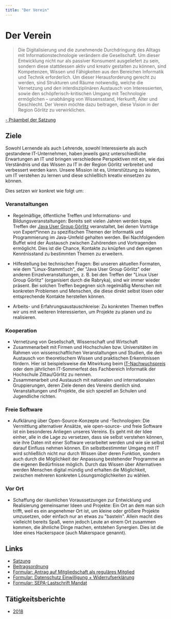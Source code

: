 ```yaml
---
title: "Der Verein"
---
```


# Der Verein

>Die Digitalisierung und die zunehmende Durchdringung des Alltags mit Informationstechnologie verändern die Gesellschaft. 
Um dieser Entwicklung nicht nur als passiver Konsument ausgeliefert zu sein, 
sondern diese stattdessen aktiv und kreativ gestalten zu können, sind Kompetenzen, 
Wissen und Fähigkeiten aus den Bereichen Informatik und Technik erforderlich. 
Um dieser Herausforderung gerecht zu werden, sind Strukturen und Räume notwendig, 
welche die Vernetzung und den interdisziplinären Austausch von Interessierten, 
sowie den schöpferisch-kritischen Umgang mit Technologie ermöglichen – unabhängig von Wissensstand, 
Herkunft, Alter und Geschlecht. 
Der Verein möchte dazu beitragen, diese Vision in der Region Görlitz zu verwirklichen.

[ - Präambel der Satzung](/satzung)

## Ziele

Sowohl Lernende als auch Lehrende, sowohl Interessierte als auch gestandene IT-Unternehmen, haben jeweils ganz unterschiedliche Erwartungen an IT und bringen verschiedene Perspektiven mit ein, wie das Verständnis und das Wissen zu IT in der Region Görlitz verbreitet und verbessert werden kann. 
Unsere Mission ist es, Unterstützung zu leisten, um IT verstehen zu lernen und diese schließlich kreativ einsetzen zu können. 

Dies setzen wir konkret wie folgt um: 

### Veranstaltungen

* Regelmäßige, öffentliche Treffen und Informations- und Bildungsveranstaltungen: 
Bereits seit vielen Jahren werden bspw. Treffen der [Java User Group Görlitz](https://jug-gr.de) veranstaltet, 
bei denen Vorträge von Expert\*innen zu spezifischen Themen der Informatik und Programmierung im Java-Umfeld gehalten werden. 
Bei Nachfolgendem Buffet wird der Austausch zwischen Zuhörenden und Vortragenden ermöglicht. 
Dies ist die Chance, Kontakte zu knüpfen und den eigenen Kenntnisstand zu bestimmten Themen zu erweitern.

* Hilfestellung bei technischen Fragen: Bei unseren aktuellen Formaten, wie dem "Linux-Stammtisch", 
der "Java User Group Görlitz" oder anderen Einzelveranstaltungen, 
z. B. bei den Treffen der "Linux User Group Görlitz" (organisiert durch die Rabryka), 
sind wir immer wieder präsent. Bei solchen Treffen begegnen sich regelmäßig Menschen 
mit konkreten Problemen und Menschen, die diese direkt selbst lösen oder entsprechende Kontakte herstellen können.

* Arbeits- und Erfahrungsaustauschkreise: 
Zu konkreten Themen treffen wir uns mit weiteren Interessierten, um Projekte zu planen und zu realisieren.


### Kooperation

* Vernetzung von Gesellschaft, Wissenschaft und Wirtschaft
* Zusammenarbeit mit Firmen und Hochschulen bzw. Universitäten im Rahmen von wissenschaftlichen Veranstaltungen und Studien, 
die den Austausch von theoretischem Wissen und praktischen Erkenntnissen fördern. Hier ist beispielsweise die Mitwirkung beim 
[IT-Nachwuchspreis](https://it-nachwuchspreis.de/) oder dem jährlichen IT-Sommerfest des Fachbereich Informatik der Hochschule Zittau/Görlitz zu 
nennen.
* Zusammenarbeit und Austausch mit nationalen und internationalen Gruppierungen, deren Ziele denen des Vereins dienlich sind.
Veranstaltungen und Projekte, die sich speziell an Schulen und Jugendliche richten.

### Freie Software

* Aufklärung über Open-Source-Konzepte und -Technologien: Die Vermittlung alternativer Ansätze, wie open-source- und freie Software ist ein 
besonderes Anliegen unseres Vereins. 
Es geht mit der Idee einher, alle in die Lage zu versetzen, dass sie selbst verstehen können, wie ihre Daten mit einer Software verarbeitet
werden und wie sie selbst darauf Einfluss nehmen können. 
Ein selbstbestimmter Umgang mit IT wird schließlich nicht nur durch Wissen über deren Funktion, 
sondern auch durch die Möglichkeit der Anpassung bestehender Programme an die eigenen Bedürfnisse möglich. 
Durch das Wissen über Alternativen werden Menschen digital mündig und erhalten die Möglichkeit, zwischen mehreren konkreten Lösungsmöglichkeiten zu wählen.

### Vor Ort

* Schaffung der räumlichen Voraussetzungen zur Entwicklung und Realisierung gemeinsamer Ideen und Projekte: 
Ein Ort an dem man sich trifft, weil es ein angenehmer Ort ist, um kleine oder größere Projekte umzusetzen, 
oder einfach nur an etwas zu "basteln". 
Allein macht dies vielleicht bereits Spaß, wenn jedoch Leute an einem Ort zusammen kommen, 
die ähnliche Dinge machen, entstehen Synergien. Dies ist die Idee eines Hackerspace (auch Makerspace genannt).


## Links

* [Satzung](/satzung)
* [Beitragsordnung](/beitragsordnung)
* [Formular: Antrag auf Mitgliedschaft als reguläres Mitglied](https://cloud.digitale-oberlausitz.eu/index.php/s/gALgbEUmIlkZFnf)
* [Formular: Datenschutz Einwilligung + Widerrufserklärung](https://cloud.digitale-oberlausitz.eu/index.php/s/jwXXpHFq0K51Qvg)
* [Formular: SEPA-Lastschrift Mandat](https://cloud.digitale-oberlausitz.eu/index.php/s/fLil1g6EUbsfxcj)

## Tätigkeitsberichte

* [2018](/taetigkeitsberichte/taetigkeitsbericht_2018.pdf)
